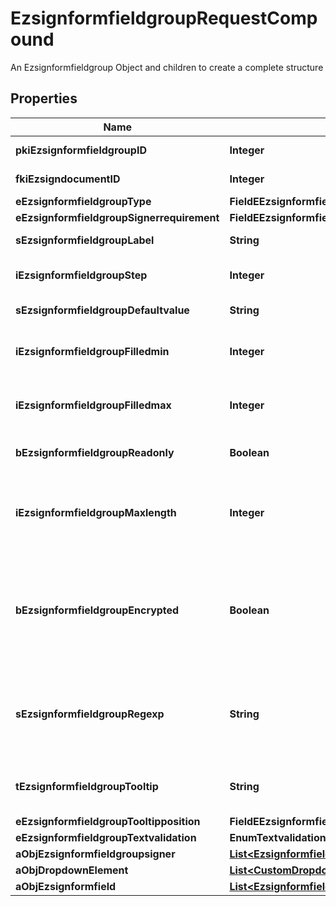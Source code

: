 

# EzsignformfieldgroupRequestCompound

An Ezsignformfieldgroup Object and children to create a complete structure

## Properties

| Name | Type | Description | Notes |
|------------ | ------------- | ------------- | -------------|
|**pkiEzsignformfieldgroupID** | **Integer** | The unique ID of the Ezsignformfieldgroup |  [optional] |
|**fkiEzsigndocumentID** | **Integer** | The unique ID of the Ezsigndocument |  |
|**eEzsignformfieldgroupType** | **FieldEEzsignformfieldgroupType** |  |  |
|**eEzsignformfieldgroupSignerrequirement** | **FieldEEzsignformfieldgroupSignerrequirement** |  |  |
|**sEzsignformfieldgroupLabel** | **String** | The Label for the Ezsignformfieldgroup |  |
|**iEzsignformfieldgroupStep** | **Integer** | The step when the Ezsignsigner will be invited to fill the form fields |  |
|**sEzsignformfieldgroupDefaultvalue** | **String** | The default value for the Ezsignformfieldgroup |  [optional] |
|**iEzsignformfieldgroupFilledmin** | **Integer** | The minimum number of Ezsignformfield that must be filled in the Ezsignformfieldgroup |  |
|**iEzsignformfieldgroupFilledmax** | **Integer** | The maximum number of Ezsignformfield that must be filled in the Ezsignformfieldgroup |  |
|**bEzsignformfieldgroupReadonly** | **Boolean** | Whether the Ezsignformfieldgroup is read only or not. |  |
|**iEzsignformfieldgroupMaxlength** | **Integer** | The maximum length for the value in the Ezsignformfieldgroup  This can only be set if eEzsignformfieldgroupType is **Text** or **Textarea** |  [optional] |
|**bEzsignformfieldgroupEncrypted** | **Boolean** | Whether the Ezsignformfieldgroup is encrypted in the database or not. Encrypted values are not displayed on the Ezsigndocument. This can only be set if eEzsignformfieldgroupType is **Text** or **Textarea** |  [optional] |
|**sEzsignformfieldgroupRegexp** | **String** | A regular expression to indicate what values are acceptable for the Ezsignformfieldgroup.  This can only be set if eEzsignformfieldgroupType is **Text** or **Textarea** |  [optional] |
|**tEzsignformfieldgroupTooltip** | **String** | A tooltip that will be presented to Ezsignsigner about the Ezsignformfieldgroup |  [optional] |
|**eEzsignformfieldgroupTooltipposition** | **FieldEEzsignformfieldgroupTooltipposition** |  |  [optional] |
|**eEzsignformfieldgroupTextvalidation** | **EnumTextvalidation** |  |  [optional] |
|**aObjEzsignformfieldgroupsigner** | [**List&lt;EzsignformfieldgroupsignerRequestCompound&gt;**](EzsignformfieldgroupsignerRequestCompound.md) |  |  |
|**aObjDropdownElement** | [**List&lt;CustomDropdownElementRequestCompound&gt;**](CustomDropdownElementRequestCompound.md) |  |  [optional] |
|**aObjEzsignformfield** | [**List&lt;EzsignformfieldRequestCompound&gt;**](EzsignformfieldRequestCompound.md) |  |  |



